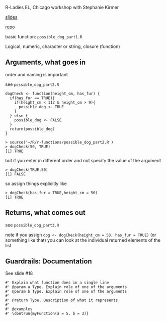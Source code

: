 R-Ladies EL, Chicago workshop with Stephanie Kirmer

[slides](https://skirmer.github.io/presentations/functions_with_r.html#1)

[repo](https://github.com/skirmer/functions_r)

basic function: `possible_dog_part1.R`

Logical, numeric, character or string, closure (function)

## Arguments, what goes in
order and naming is important

see `possible_dog_part2.R`
```
dogCheck <- function(height_cm, has_fur) {
  if(has_fur == TRUE){
    if(height_cm < 112 & height_cm > 9){
      possible_dog <- TRUE
    }
  } else {
    possible_dog <- FALSE
  }
  return(possible_dog)
}
```


```
> source('~/R/r-functions/possible_dog_part2.R')
> dogCheck(50, TRUE)
[1] TRUE
```

but if you enter in different order and not specify the value of the argument
```
> dogCheck(TRUE,50)
[1] FALSE
```

so assign things explicitly like
```
> dogCheck(has_fur = TRUE,height_cm = 50)
[1] TRUE
```

## Returns, what comes out
see `possible_dog_part3.R`

note if you assign `dog <- dogCheck(height_cm = 50, has_fur = TRUE)` (or something like that) you can look at the individual returned elements of the list

## Guardrails: Documentation

See slide #18
```
#' Explain what function does in a single line
#' @param a Type. Explain role of one of the arguments
#' @param b Type. Explain role of one of the arguments
#'
#' @return Type. Description of what it represents
#'
#' @examples 
#' \dontrun{myFunction(a = 5, b = 3)}
```

